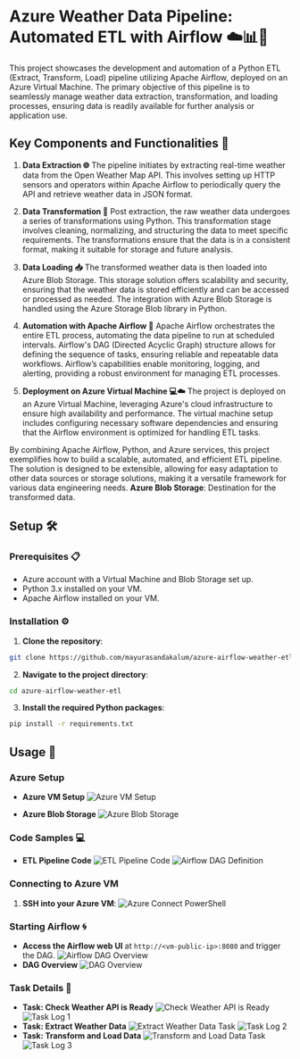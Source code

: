 
# Azure Weather Data Pipeline: Automated ETL with Airflow ☁️📊🚀

This project showcases the development and automation of a Python ETL (Extract, Transform, Load) pipeline utilizing Apache Airflow, deployed on an Azure Virtual Machine. The primary objective of this pipeline is to seamlessly manage weather data extraction, transformation, and loading processes, ensuring data is readily available for further analysis or application use.

## Key Components and Functionalities 🔧
1. **Data Extraction 🌐**
The pipeline initiates by extracting real-time weather data from the Open Weather Map API. This involves setting up HTTP sensors and operators within Apache Airflow to periodically query the API and retrieve weather data in JSON format.

2. **Data Transformation 🔄**
Post extraction, the raw weather data undergoes a series of transformations using Python. This transformation stage involves cleaning, normalizing, and structuring the data to meet specific requirements. The transformations ensure that the data is in a consistent format, making it suitable for storage and future analysis.

3. **Data Loading 📥**
The transformed weather data is then loaded into Azure Blob Storage. This storage solution offers scalability and security, ensuring that the weather data is stored efficiently and can be accessed or processed as needed. The integration with Azure Blob Storage is handled using the Azure Storage Blob library in Python.

4. **Automation with Apache Airflow 🤖**
Apache Airflow orchestrates the entire ETL process, automating the data pipeline to run at scheduled intervals. Airflow's DAG (Directed Acyclic Graph) structure allows for defining the sequence of tasks, ensuring reliable and repeatable data workflows. Airflow’s capabilities enable monitoring, logging, and alerting, providing a robust environment for managing ETL processes.

5. **Deployment on Azure Virtual Machine 💻☁️**
The project is deployed on an Azure Virtual Machine, leveraging Azure's cloud infrastructure to ensure high availability and performance. The virtual machine setup includes configuring necessary software dependencies and ensuring that the Airflow environment is optimized for handling ETL tasks.

By combining Apache Airflow, Python, and Azure services, this project exemplifies how to build a scalable, automated, and efficient ETL pipeline. The solution is designed to be extensible, allowing for easy adaptation to other data sources or storage solutions, making it a versatile framework for various data engineering needs. **Azure Blob Storage**: Destination for the transformed data.

## Setup 🛠️

### Prerequisites 📋
- Azure account with a Virtual Machine and Blob Storage set up.
- Python 3.x installed on your VM.
- Apache Airflow installed on your VM.

### Installation ⚙️
1. **Clone the repository**:
  ```sh
  git clone https://github.com/mayurasandakalum/azure-airflow-weather-etl.git
  ```
2. **Navigate to the project directory**:
  ```sh
  cd azure-airflow-weather-etl
  ```
3. **Install the required Python packages**:
  ```sh
  pip install -r requirements.txt
  ```

## Usage 🚀


### Azure Setup
- **Azure VM Setup**
  ![Azure VM Setup](screenshots/azure-vm.jpg)

- **Azure Blob Storage**
  ![Azure Blob Storage](screenshots/azure-container.jpg)

### Code Samples 💻
- **ETL Pipeline Code**
  ![ETL Pipeline Code](screenshots/vscode-azure-vm-ssh-host.jpg)
  ![Airflow DAG Definition](screenshots/vscode-azure-vm-ssh-host-2.jpg)


### Connecting to Azure VM
1. **SSH into your Azure VM**:
   ![Azure Connect PowerShell](screenshots/azure-connect-powershell.jpg)

### Starting Airflow 🌀
  - **Access the Airflow web UI** at `http://<vm-public-ip>:8080` and trigger the DAG.
   ![Airflow DAG Overview](screenshots/airflow-dag.jpg)
  - **DAG Overview**
   ![DAG Overview](screenshots/weather-dag.jpg)

### Task Details 📝
- **Task: Check Weather API is Ready**
  ![Check Weather API is Ready](screenshots/chart-task-1.jpg)
  ![Task Log 1](screenshots/log-task-1.jpg)
- **Task: Extract Weather Data**
  ![Extract Weather Data Task](screenshots/chart-task-2.jpg)
  ![Task Log 2](screenshots/log-task-2.jpg)
- **Task: Transform and Load Data**
  ![Transform and Load Data Task](screenshots/chart-task-3.jpg)
  ![Task Log 3](screenshots/log-task-3.jpg)
